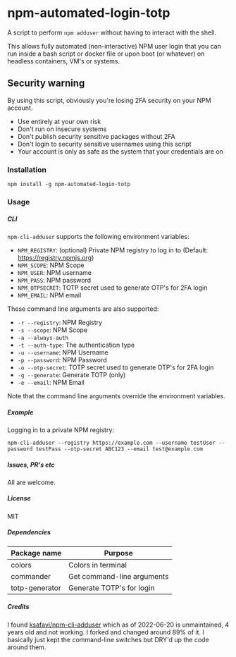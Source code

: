 # npm-automated-login-totp

A script to perform `npm adduser` without having to interact with the shell.

This allows fully automated (non-interactive) NPM user login that you can run inside a bash script or docker file or upon boot (or whatever) on headless containers, VM's or systems.

## Security warning
By using this script, obviously you're losing 2FA security on your NPM account.

* Use entirely at your own risk
* Don't run on insecure systems
* Don't publish security sensitive packages without 2FA
* Don't login to security sensitive usernames using this script
* Your account is only as safe as the system that your credentials are on

### Installation

    npm install -g npm-automated-login-totp

### Usage

##### CLI

`npm-cli-adduser` supports the following environment variables:

- `NPM_REGISTRY`: (optional) Private NPM registry to log in to (Default: https://registry.npmjs.org)
- `NPM_SCOPE`: NPM Scope
- `NPM_USER`: NPM username
- `NPM_PASS`: NPM password
- `NPM_OTPSECRET`: TOTP secret used to generate OTP's for 2FA login
- `NPM_EMAIL`: NPM email

These command line arguments are also supported:

- `-r --registry`: NPM Registry
- `-s --scope`: NPM Scope
- `-a --always-auth`
- `-t --auth-type`: The authentication type
- `-u --username`: NPM Username
- `-p --password`: NPM Password
- `-o --otp-secret`: TOTP secret used to generate OTP's for 2FA login
- `-g --generate`: Generate TOTP (only)
- `-e --email`: NPM Email

Note that the command line arguments override the environment variables.

##### Example

Logging in to a private NPM registry:

```
npm-cli-adduser --registry https://example.com --username testUser --password testPass --otp-secret ABC123 --email test@example.com
```

##### Issues, PR's etc
All are welcome.

##### License
MIT

##### Dependencies
Package name   | Purpose
---            | ---
colors         | Colors in terminal
commander      | Get command-line arguments
totp-generator | Generate TOTP's for login

##### Credits
I found [ksafavi/npm-cli-adduser](https://github.com/ksafavi/npm-cli-adduser) which as of 2022-06-20 is unmaintained, 4 years old and not working. I forked and changed around 89% of it. I basically just kept the command-line switches but DRY'd up the code around them.
